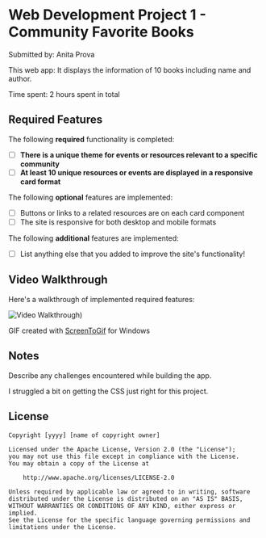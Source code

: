 # Web Development Project 1 - Community Favorite Books

Submitted by: Anita Prova

This web app: It displays the information of 10 books including name and author. 

Time spent: 2 hours spent in total

## Required Features

The following **required** functionality is completed:

- [ ] **There is a unique theme for events or resources relevant to a specific community**
- [ ] **At least 10 unique resources or events are displayed in a responsive card format**

The following **optional** features are implemented:

- [ ] Buttons or links to a related resources are on each card component
- [ ] The site is responsive for both desktop and mobile formats

The following **additional** features are implemented:

* [ ] List anything else that you added to improve the site's functionality!

## Video Walkthrough

Here's a walkthrough of implemented required features:

<img src='![](https://github.com/anitaprova/codepath_project01/blob/main/community-board/src/assets/video.gif' title='Video Walkthrough' width='' alt='Video Walkthrough)' />

GIF created with [ScreenToGif](https://www.screentogif.com/) for Windows

## Notes

Describe any challenges encountered while building the app.

I struggled a bit on getting the CSS just right for this project. 

## License

    Copyright [yyyy] [name of copyright owner]

    Licensed under the Apache License, Version 2.0 (the "License");
    you may not use this file except in compliance with the License.
    You may obtain a copy of the License at

        http://www.apache.org/licenses/LICENSE-2.0

    Unless required by applicable law or agreed to in writing, software
    distributed under the License is distributed on an "AS IS" BASIS,
    WITHOUT WARRANTIES OR CONDITIONS OF ANY KIND, either express or implied.
    See the License for the specific language governing permissions and
    limitations under the License.
